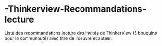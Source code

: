 # -Thinkerview-Recommandations-lecture
Liste des recommandations lecture des invités de ThinkerView (3 bouquins pour la communauté) avec titre de l'oeuvre et auteur. 
